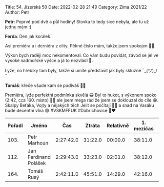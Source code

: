 Title: 54. Jizerská 50
Date: 2022-02-28 21:49
Category: Zima 2021/22
Author: Petr

**Petr**: Poprvé pod dvě a půl hodiny! Stovka to tedy sice nebyla, ale tu už jednu mám :)

**Ferda**: Den jak korálek.

Asi premiéra a i derniéra z elity. Pěkné číslo mám, takže jsem spokojen 💪💪.

Výkon bych raději moc nekomentoval. Co vám budu povídat, závod se jel ve vysoké nadmořské výšce a já to nezvládl 🤣.

Lyže, no hřebíky tam byly, takže si umíte představit jak byly skluzné ¯\_(ツ)_/¯

**Tomáš**: křeče všude kam se podíváš 🧡🖤

Premiéra, lyže perfektní podmínka skvělá 😀 Byl to hukot, s výkonem spoko (2:42, cca 160. místo) 🥳🥳 ale jsem mega rád že jsem se doklouzal do cíle 😀. Skalpy Beťáka, Vojty a nějakých těch Jelit se počítají 💪💪 a snad na Vasáku bude decentní vlna 😅 #VSKMFFUK #Dobrichovice 💙❤️

| Pořadí | Jméno                 | Čas       | Ztráta  | Relativně | 1. mezičas | 2. mezičas | 3. mezičas |
|--------|-----------------------|-----------|---------|-----------|------------|------------|------------|
| 103.   | Petr Marhoun          | 2:27:42.0 | 31:22.0 | 00:00.0   | 38:11.0    | 1:10:58.0  | 1:43:26.0  |
| 112.   | Jan Ferdinand Polášek | 2:29:43.0 | 33:23.0 | 02:01.0   | 38:12.0    | 1:11:21.0  | 1:44:17.0  |
| 164.   | Tomáš Rusý            | 2:42:11.0 | 45:51.0 | 14:29.0   | 42:16.0    | 1:17:58.0  | 1:53:29.0  |
